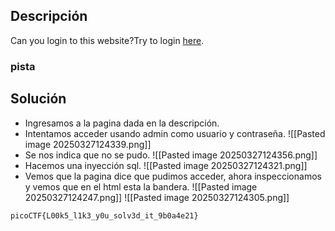 
## Descripción 

Can you login to this website?Try to login [here](http://saturn.picoctf.net:58650/).
### pista

## Solución

- Ingresamos a la pagina dada en la descripción.
- Intentamos acceder usando admin como usuario y contraseña.
![[Pasted image 20250327124339.png]]
- Se nos indica que no se pudo.
![[Pasted image 20250327124356.png]]
- Hacemos una inyección sql.
![[Pasted image 20250327124321.png]]
- Vemos que la pagina dice que pudimos acceder, ahora inspeccionamos y vemos que en el html esta la bandera.
![[Pasted image 20250327124247.png]]
![[Pasted image 20250327124305.png]]


```
picoCTF{L00k5_l1k3_y0u_solv3d_it_9b0a4e21}
```

